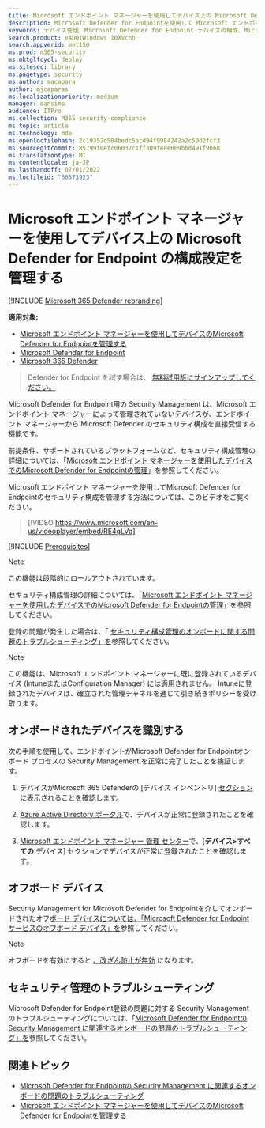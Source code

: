 ```yaml
---
title: Microsoft エンドポイント マネージャーを使用してデバイス上の Microsoft Defender for Endpoint の構成設定を管理する
description: Microsoft Defender for Endpointを使用して Microsoft エンドポイント マネージャーでセキュリティ設定を有効にする方法について説明します。
keywords: デバイス管理、Microsoft Defender for Endpoint デバイスの構成、Microsoft エンドポイント マネージャー
search.product: eADQiWindows 10XVcnh
search.appverid: met150
ms.prod: m365-security
ms.mktglfcycl: deploy
ms.sitesec: library
ms.pagetype: security
ms.author: macapara
author: mjcaparas
ms.localizationpriority: medium
manager: dansimp
audience: ITPro
ms.collection: M365-security-compliance
ms.topic: article
ms.technology: mde
ms.openlocfilehash: 2c19352d584bedc5acd94f9984242a2c50d2fcf3
ms.sourcegitcommit: 85799f0efc06037c1ff309fe8e609bbd491f9b68
ms.translationtype: MT
ms.contentlocale: ja-JP
ms.lasthandoff: 07/01/2022
ms.locfileid: "66573923"
---
```

# <a name="manage-microsoft-defender-for-endpoint-configuration-settings-on-devices-with-microsoft-endpoint-manager"></a>Microsoft エンドポイント マネージャーを使用してデバイス上の Microsoft Defender for Endpoint の構成設定を管理する

[!INCLUDE [Microsoft 365 Defender rebranding](../../includes/microsoft-defender.md)]

**適用対象:**

- [Microsoft エンドポイント マネージャーを使用してデバイスのMicrosoft Defender for Endpointを管理する](/mem/intune/protect/mde-security-integration)
- [Microsoft Defender for Endpoint](https://go.microsoft.com/fwlink/p/?linkid=2154037)
- [Microsoft 365 Defender](https://go.microsoft.com/fwlink/?linkid=2118804)



> Defender for Endpoint を試す場合は、 [無料試用版にサインアップしてください。](https://signup.microsoft.com/create-account/signup?products=7f379fee-c4f9-4278-b0a1-e4c8c2fcdf7e&ru=https://aka.ms/MDEp2OpenTrial?ocid=docs-wdatp-configureendpointsscript-abovefoldlink)


Microsoft Defender for Endpoint用の Security Management は、Microsoft エンドポイント マネージャーによって管理されていないデバイスが、エンドポイント マネージャーから Microsoft Defender のセキュリティ構成を直接受信する機能です。


前提条件、サポートされているプラットフォームなど、セキュリティ構成管理の詳細については、「[Microsoft エンドポイント マネージャーを使用したデバイスでのMicrosoft Defender for Endpointの管理](/mem/intune/protect/mde-security-integration)」を参照してください。

Microsoft エンドポイント マネージャーを使用してMicrosoft Defender for Endpointのセキュリティ構成を管理する方法については、このビデオをご覧ください。
> [!VIDEO https://www.microsoft.com/en-us/videoplayer/embed/RE4qLVq]

[!INCLUDE [Prerequisites](../../includes/security-config-mgt-prerequisites.md)]

>[!NOTE]
>この機能は段階的にロールアウトされています。 

セキュリティ構成管理の詳細については、「[Microsoft エンドポイント マネージャーを使用したデバイスでのMicrosoft Defender for Endpointの管理](/mem/intune/protect/mde-security-integration)」を参照してください。

登録の問題が発生した場合は、「 [セキュリティ構成管理のオンボードに関する問題のトラブルシューティング」を](troubleshoot-security-config-mgt.md)参照してください。

> [!NOTE]
> この機能は、Microsoft エンドポイント マネージャーに既に登録されているデバイス (IntuneまたはConfiguration Manager) には適用されません。 Intuneに登録されたデバイスは、確立された管理チャネルを通じて引き続きポリシーを受け取ります。

## <a name="identify-onboarded-devices"></a>オンボードされたデバイスを識別する

次の手順を使用して、エンドポイントがMicrosoft Defender for Endpointオンボード プロセスの Security Management を正常に完了したことを検証します。

1.  デバイスがMicrosoft 365 Defenderの [デバイス インベントリ] [セクションに表示](https://security.microsoft.com/)されることを確認します。

2.  [Azure Active Directory ポータル](https://aad.portal.azure.com/#blade/Microsoft_AAD_Devices/DevicesMenuBlade/Devices/menuId/)で、デバイスが正常に登録されたことを確認します。

3.  [Microsoft エンドポイント マネージャー 管理 センター](https://endpoint.microsoft.com/#blade/Microsoft_Intune_DeviceSettings/DevicesMenu/mDMDevicesPreview)で、[**デバイス>すべての** デバイス] セクションでデバイスが正常に登録されたことを確認します。


## <a name="offboard-devices"></a>オフボード デバイス
Security Management for Microsoft Defender for Endpointを介してオンボードされたオフ[ボード デバイスについては、「Microsoft Defender for Endpoint サービスのオフボード デバイス」を](offboard-machines.md)参照してください。

>[!NOTE]
>オフボードを有効にすると [、改ざん防止が無効](prevent-changes-to-security-settings-with-tamper-protection.md#manage-tamper-protection-for-your-organization-using-the-microsoft-365-defender-portal) になります。

## <a name="troubleshooting-security-management"></a>セキュリティ管理のトラブルシューティング 
Microsoft Defender for Endpoint登録の問題に対する Security Management のトラブルシューティングについては、「[Microsoft Defender for Endpointの Security Management に関連するオンボードの問題のトラブルシューティング」を](troubleshoot-security-config-mgt.md)参照してください。

## <a name="related-topic"></a>関連トピック
- [Microsoft Defender for Endpointの Security Management に関連するオンボードの問題のトラブルシューティング](troubleshoot-security-config-mgt.md)
- [Microsoft エンドポイント マネージャーを使用してデバイスのMicrosoft Defender for Endpointを管理する](/mem/intune/protect/mde-security-integration#configure-your-tenant-to-support-mde-security-configuration-management)
